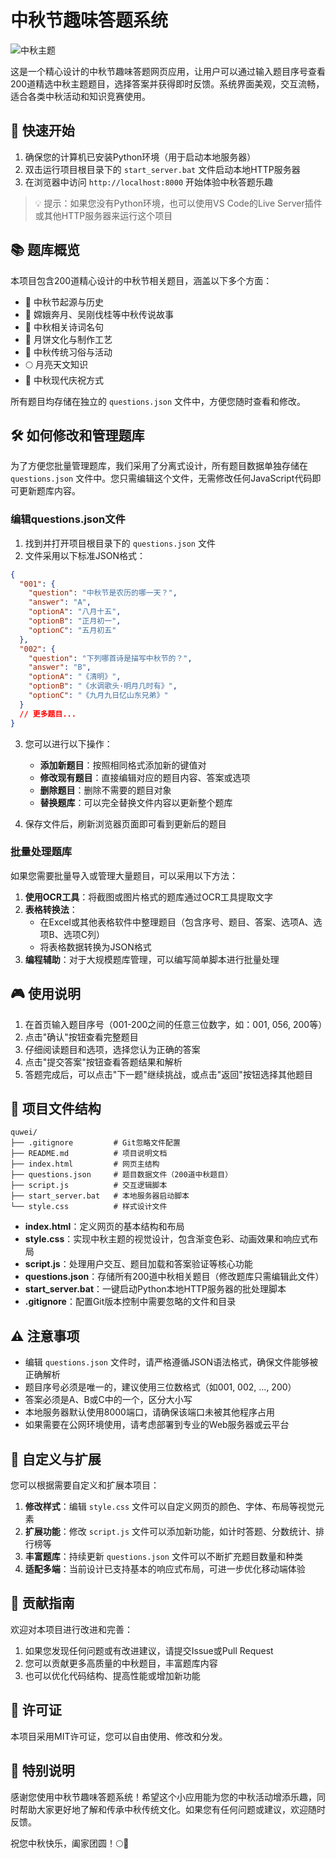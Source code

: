# 中秋节趣味答题系统

![中秋主题](https://img.shields.io/badge/%E4%B8%AD%E7%A7%8B%E8%8A%82-%E8%8B%B1%E5%91%B3%E7%AD%94%E9%A2%98-blue.svg)

这是一个精心设计的中秋节趣味答题网页应用，让用户可以通过输入题目序号查看200道精选中秋主题题目，选择答案并获得即时反馈。系统界面美观，交互流畅，适合各类中秋活动和知识竞赛使用。

## 🚀 快速开始

1. 确保您的计算机已安装Python环境（用于启动本地服务器）
2. 双击运行项目根目录下的 `start_server.bat` 文件启动本地HTTP服务器
3. 在浏览器中访问 `http://localhost:8000` 开始体验中秋答题乐趣

> 💡 提示：如果您没有Python环境，也可以使用VS Code的Live Server插件或其他HTTP服务器来运行这个项目

## 📚 题库概览

本项目包含200道精心设计的中秋节相关题目，涵盖以下多个方面：

- 📜 中秋节起源与历史
- 🌟 嫦娥奔月、吴刚伐桂等中秋传说故事
- 📝 中秋相关诗词名句
- 🍰 月饼文化与制作工艺
- 🎑 中秋传统习俗与活动
- 🌕 月亮天文知识
- 🎈 中秋现代庆祝方式

所有题目均存储在独立的 `questions.json` 文件中，方便您随时查看和修改。

## 🛠️ 如何修改和管理题库

为了方便您批量管理题库，我们采用了分离式设计，所有题目数据单独存储在 `questions.json` 文件中。您只需编辑这个文件，无需修改任何JavaScript代码即可更新题库内容。

### 编辑questions.json文件

1. 找到并打开项目根目录下的 `questions.json` 文件
2. 文件采用以下标准JSON格式：

```json
{
  "001": {
    "question": "中秋节是农历的哪一天？",
    "answer": "A",
    "optionA": "八月十五",
    "optionB": "正月初一",
    "optionC": "五月初五"
  },
  "002": {
    "question": "下列哪首诗是描写中秋节的？",
    "answer": "B",
    "optionA": "《清明》",
    "optionB": "《水调歌头·明月几时有》",
    "optionC": "《九月九日忆山东兄弟》"
  }
  // 更多题目...
}
```

3. 您可以进行以下操作：
   - **添加新题目**：按照相同格式添加新的键值对
   - **修改现有题目**：直接编辑对应的题目内容、答案或选项
   - **删除题目**：删除不需要的题目对象
   - **替换题库**：可以完全替换文件内容以更新整个题库

4. 保存文件后，刷新浏览器页面即可看到更新后的题目

### 批量处理题库

如果您需要批量导入或管理大量题目，可以采用以下方法：

1. **使用OCR工具**：将截图或图片格式的题库通过OCR工具提取文字
2. **表格转换法**：
   - 在Excel或其他表格软件中整理题目（包含序号、题目、答案、选项A、选项B、选项C列）
   - 将表格数据转换为JSON格式
3. **编程辅助**：对于大规模题库管理，可以编写简单脚本进行批量处理

## 🎮 使用说明

1. 在首页输入题目序号（001-200之间的任意三位数字，如：001, 056, 200等）
2. 点击"确认"按钮查看完整题目
3. 仔细阅读题目和选项，选择您认为正确的答案
4. 点击"提交答案"按钮查看答题结果和解析
5. 答题完成后，可以点击"下一题"继续挑战，或点击"返回"按钮选择其他题目

## 📁 项目文件结构

```
quwei/
├── .gitignore         # Git忽略文件配置
├── README.md          # 项目说明文档
├── index.html         # 网页主结构
├── questions.json     # 题目数据文件（200道中秋题目）
├── script.js          # 交互逻辑脚本
├── start_server.bat   # 本地服务器启动脚本
└── style.css          # 样式设计文件
```

- **index.html**：定义网页的基本结构和布局
- **style.css**：实现中秋主题的视觉设计，包含渐变色彩、动画效果和响应式布局
- **script.js**：处理用户交互、题目加载和答案验证等核心功能
- **questions.json**：存储所有200道中秋相关题目（修改题库只需编辑此文件）
- **start_server.bat**：一键启动Python本地HTTP服务器的批处理脚本
- **.gitignore**：配置Git版本控制中需要忽略的文件和目录

## ⚠️ 注意事项

- 编辑 `questions.json` 文件时，请严格遵循JSON语法格式，确保文件能够被正确解析
- 题目序号必须是唯一的，建议使用三位数格式（如001, 002, ..., 200）
- 答案必须是A、B或C中的一个，区分大小写
- 本地服务器默认使用8000端口，请确保该端口未被其他程序占用
- 如果需要在公网环境使用，请考虑部署到专业的Web服务器或云平台

## 🎨 自定义与扩展

您可以根据需要自定义和扩展本项目：

1. **修改样式**：编辑 `style.css` 文件可以自定义网页的颜色、字体、布局等视觉元素
2. **扩展功能**：修改 `script.js` 文件可以添加新功能，如计时答题、分数统计、排行榜等
3. **丰富题库**：持续更新 `questions.json` 文件可以不断扩充题目数量和种类
4. **适配多端**：当前设计已支持基本的响应式布局，可进一步优化移动端体验

## 🤝 贡献指南

欢迎对本项目进行改进和完善：

1. 如果您发现任何问题或有改进建议，请提交Issue或Pull Request
2. 您可以贡献更多高质量的中秋题目，丰富题库内容
3. 也可以优化代码结构、提高性能或增加新功能

## 📄 许可证

本项目采用MIT许可证，您可以自由使用、修改和分发。

## 🌟 特别说明

感谢您使用中秋节趣味答题系统！希望这个小应用能为您的中秋活动增添乐趣，同时帮助大家更好地了解和传承中秋传统文化。如果您有任何问题或建议，欢迎随时反馈。

祝您中秋快乐，阖家团圆！🌕🎑